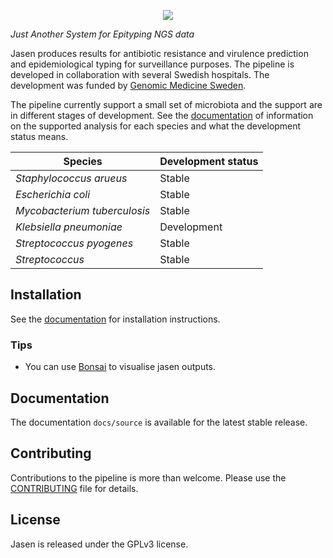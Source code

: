 <p align="center">
  <a href="https://github.com/genomic-medicine-sweden/jasen">
    <img src="artwork/logo.png"/>
  </a>
</p>

_Just Another System for Epityping NGS data_

Jasen produces results for antibiotic resistance and virulence prediction and epidemiological typing for surveillance purposes. The pipeline is developed in collaboration with several Swedish hospitals. The development was funded by [Genomic Medicine Sweden](https://genomicmedicine.se/).

The pipeline currently support a small set of microbiota and the support are in different stages of development. See the [documentation](https://jasen.readthedocs.io/en/latest/) of information on the supported analysis for each species and what the development status means.

| Species                      | Development status |
|------------------------------|--------------------|
| *Staphylococcus arueus*      | Stable             |
| *Escherichia coli*           | Stable             |
| *Mycobacterium tuberculosis* | Stable             |
| *Klebsiella pneumoniae*      | Development        |
| *Streptococcus pyogenes*     | Stable             |
| *Streptococcus*              | Stable             |

## Installation

See the [documentation](https://jasen.readthedocs.io/en/latest/) for installation instructions.

### Tips

* You can use [Bonsai](https://github.com/Clinical-Genomics-Lund/cgviz) to visualise jasen outputs.

## Documentation

The documentation `docs/source` is available for the latest stable release.

## Contributing

Contributions to the pipeline is more than welcome. Please use the [CONTRIBUTING](CONTRIBUTING.md) file for details.

## License

Jasen is released under the GPLv3 license.
